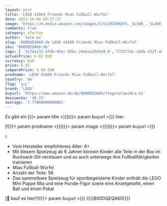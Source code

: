 ```yaml
---
layout: post
title: 'LEGO 41669 Friends Mias Fußball-Würfel'
date: 2023-10-04 09:27:57
image: 'https://m.media-amazon.com/images/I/51JRCDEKDYS._SL500_._SL400_.jpg'
comments: true
category: ofertas
author: 'tole.es'
slug: 'B00DQEQA60-de LEGO 41669 Friends Mias Fußball-Würfel'
sku: 'B00DQEQA60-de'
tags: [ '3c7da132-4fdb-45ec-95bc-24ebea2541e9_0','772277dc-cbdb-432f-a915-25a321e9ed8c_0','772277dc-cbdb-432f-a915-25a321e9ed8c_3001','772277dc-cbdb-432f-a915-25a321e9ed8c_4301','Arborist Merchandising Root','Bau- & Konstruktionsspielzeug','Bauspielzeug & Konstruktionsspielzeug','Bauspielzeugsets','Custom Stores','LEGO','Self Service','Special Features Stores','Spielzeug','Sport & Outdoor','lego','🇩🇪', ]
actualPrice: 6.92 EUR
currency: EUR
price: 6.92
comparePrice: 9.99 EUR
prodname: 'LEGO 41669 Friends Mias Fußball-Würfel'
country: 'de'
flag: '🇩🇪'
brand: 'LEGO'
buyurl: 'https://www.amazon.de/dp/B00DQEQA60/?tag=tolees0ca-21'
descuento: '30.73'
average: '7.77000000000001'
---
```


Es gibt ein [{{< param title >}}]({{< param buyurl >}}) hier:

[![{{< param prodname >}}]({{< param image >}})]({{< param buyurl >}})

ℹ️:

- Vom Hersteller empfohlenes Alter: 6+
- Mit diesem Spielzeug ab 6 Jahren können Kinder alle Teile in der Box im Rucksack-Stil verstauen und so auch unterwegs ihre Fußballfähigkeiten trainieren
- Mias Fußball-Würfel
- Anzahl der Teile: 56
- Das sammelbare Spielzeug für sportbegeisterte Kinder enthält die LEGO Mini Puppe Mia und eine Hunde-Figur sowie eine Anzeigetafel, einen Ball und einen Pokal

[🛒 kauf es hier!!]({{< param buyurl >}})
{{<world>}}B00DQEQA60{{</world>}}
